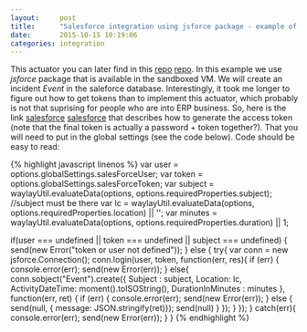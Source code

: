 ```yaml
---
layout:     post
title:      "Salesforce integration using jsforce package - example of "
date:       2015-10-15 10:19:06
categories: integration
---
```


This actuator you can later find in this [repo] [repo]. In this example we use _jsforce_ package that is available in the sandboxed VM. We will create an incident _Event_ in the saleforce database. Interestingly, it took me longer to figure out how to get tokens than to implement this actuator, which probably is not that suprising for people who are into ERP business. So, here is the link [salesforce] [salesforce] that describes how to generate the access token (note that the final token is actually a password + token together?). That you will need to put in the global settings (see the code below). Code should be easy to read:


{% highlight javascript linenos %}
var user = options.globalSettings.salesForceUser;
var token = options.globalSettings.salesForceToken;
var subject = waylayUtil.evaluateData(options, options.requiredProperties.subject); //subject must be there
var lc = waylayUtil.evaluateData(options, options.requiredProperties.location) || '';
var minutes = waylayUtil.evaluateData(options, options.requiredProperties.duration) || 1;


if(user === undefined || token === undefined || subject === undefined) {
    send(new Error("token or user not defined"));
}
else {
    try{
        var conn = new jsforce.Connection();
        conn.login(user, token, function(err, res){
            if (err) { 
              console.error(err); 
              send(new Error(err));
            } else{
                 conn.sobject("Event").create({ 
                      Subject : subject,
                      Location: lc,
                      ActivityDateTime: moment().toISOString(),
                      DurationInMinutes : minutes
                  }, function(err, ret) {
                    if (err) { 
                       console.error(err); 
                       send(new Error(err));
                    } else {
                        send(null, { message: JSON.stringify(ret)});
                        send(null)
                    }
                  });
            }
        });
    }
    catch(err){
        console.error(err); 
        send(new Error(err));
    }
}
{% endhighlight %}


[repo]: https://raw.githubusercontent.com/waylayio/Actuators/master/createEventForSalesForce
[salesforce]: https://help.salesforce.com/apex/HTViewHelpDoc?id=user_security_token.htm&language=en
